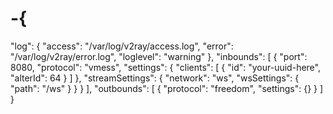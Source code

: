 # -{
  "log": {
    "access": "/var/log/v2ray/access.log",
    "error": "/var/log/v2ray/error.log",
    "loglevel": "warning"
  },
  "inbounds": [
    {
      "port": 8080,
      "protocol": "vmess",
      "settings": {
        "clients": [
          {
            "id": "your-uuid-here",
            "alterId": 64
          }
        ]
      },
      "streamSettings": {
        "network": "ws",
        "wsSettings": {
          "path": "/ws"
        }
      }
    }
  ],
  "outbounds": [
    {
      "protocol": "freedom",
      "settings": {}
    }
  ]
}
